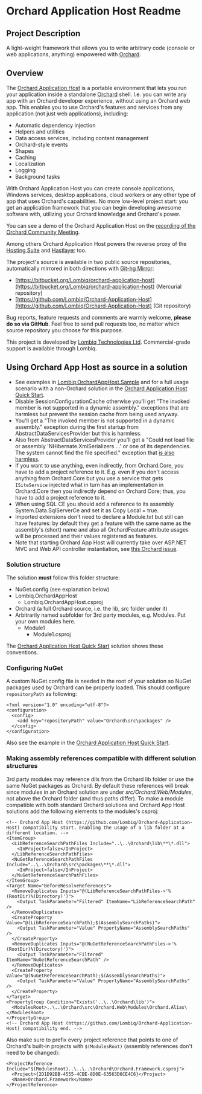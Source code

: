 # Orchard Application Host Readme



## Project Description

A light-weight framework that allows you to write arbitrary code (console or web applications, anything) empowered with [Orchard](http://orchardproject.net/).


## Overview

The [Orchard Application Host](https://github.com/Lombiq/Orchard-Application-Host) is a portable environment that lets you run your application inside a standalone [Orchard](http://orchardproject.net) shell. I.e. you can write any app with an Orchard developer experience, without using an Orchard web app. This enables you to use Orchard's features and services from any application (not just web applications), including:

- Automatic dependency injection
- Helpers and utilities
- Data access services, including content management
- Orchard-style events
- Shapes
- Caching
- Localization
- Logging
- Background tasks

With Orchard Application Host you can create console applications, Windows services, desktop applications, cloud workers or any other type of app that uses Orchard's capabilities. No more low-level project start: you get an application framework that you can begin developing awesome software with, utilizing your Orchard knowledge and Orchard's power.

You can see a demo of the Orchard Application Host on the [recording of the Orchard Community Meeting](https://www.youtube.com/watch?v=_9lf7uZ-Ztk&feature=youtu.be&t=22m55s).

Among others Orchard Application Host powers the reverse proxy of the [Hosting Suite](https://dotnest.com/knowledge-base/topics/lombiq-hosting-suite) and [Hastlayer](https://hastlayer.com/) too.

The project's source is available in two public source repositories, automatically mirrored in both directions with [Git-hg Mirror](https://githgmirror.com):

- [https://bitbucket.org/Lombiq/orchard-application-host](https://bitbucket.org/Lombiq/orchard-application-host) (Mercurial repository)
- [https://github.com/Lombiq/Orchard-Application-Host](https://github.com/Lombiq/Orchard-Application-Host) (Git repository)

Bug reports, feature requests and comments are warmly welcome, **please do so via GitHub**.
Feel free to send pull requests too, no matter which source repository you choose for this purpose.

This project is developed by [Lombiq Technologies Ltd](http://lombiq.com/). Commercial-grade support is available through Lombiq.


## Using Orchard App Host as source in a solution

- See examples in [Lombiq.OrchardAppHost.Sample](https://github.com/Lombiq/Orchard-Application-Host-Sample) and for a full usage scenario with a non-Orchard solution in the [Orchard Application Host Quick Start](https://bitbucket.org/Lombiq/orchard-application-host-quick-start).
- Disable SessionConfigurationCache otherwise you'll get "The invoked member is not supported in a dynamic assembly." exceptions that are harmless but prevent the session cache from being used anyway.
- You'll get a "The invoked member is not supported in a dynamic assembly." exception during the first startup from AbstractDataServicesProvider but this is harmless.
-  Also from AbstractDataServicesProvider you'll get a "Could not load file or assembly 'NHibernate.XmlSerializers ...' or one of its dependencies. The system cannot find the file specified." exception that [is also harmless](http://www.mail-archive.com/nhusers@googlegroups.com/msg06041.html).
- If you want to use anything, even indirectly, from Orchard.Core, you have to add a project reference to it. E.g. even if you don't access anything from Orchard.Core but you use a service that gets `ISiteService` injected what in turn has an implementation in Orchard.Core then you indirectly depend on Orchard Core; thus, you have to add a project reference to it.
- When using SQL CE you should add a reference to its assembly System.Data.SqlServerCe and set it as Copy Local = true.
- Imported extensions don't need to declare a Module.txt but still can have features: by default they get a feature with the same name as the assembly's (short) name and also all OrchardFeature attribute usages will be processed and their values registered as features.
- Note that starting Orchard App Host will currently take over ASP.NET MVC and Web API controller instantiation, see [this Orchard issue](https://github.com/OrchardCMS/Orchard/issues/4748).

### Solution structure

The solution **must** follow this folder structure:

- NuGet.config (see explanation below)
- Lombiq.OrchardAppHost
	- Lombiq.OrchardAppHost.csproj
- Orchard (a full Orchard source, i.e. the lib, src folder under it)
- Arbitrarily named subfolder for 3rd party modules, e.g. Modules. Put your own modules here.
	- Module1
		- Module1.csproj

The [Orchard Application Host Quick Start](https://bitbucket.org/Lombiq/orchard-application-host-quick-start) solution shows these conventions.

### Configuring NuGet

A custom NuGet.config file is needed in the root of your solution so NuGet packages used by Orchard can be properly loaded. This should configure `repositoryPath` as following:

	<?xml version="1.0" encoding="utf-8"?>
	<configuration>
	  <config>
	    <add key="repositoryPath" value="Orchard\src\packages" />
	  </config>
	</configuration>

Also see the example in the [Orchard Application Host Quick Start](https://bitbucket.org/Lombiq/orchard-application-host-quick-start).

### Making assembly references compatible with different solution structures

3rd party modules may reference dlls from the Orchard lib folder or use the same NuGet packages as Orchard. By default these references will break since modules in an Orchard solution are under *src/Orchard.Web/Modules*, not above the Orchard folder (and thus paths differ). To make a module compatible with both standard Orchard solutions and Orchard App Host solutions add the following elements to the modules's csproj:
	
	<!-- Orchard App Host (https://github.com/Lombiq/Orchard-Application-Host) compatibility start. Enabling the usage of a lib folder at a different location. -->
	<ItemGroup>
	  <LibReferenceSearchPathFiles Include="..\..\Orchard\lib\**\*.dll">
	    <InProject>false</InProject>
	  </LibReferenceSearchPathFiles>
	  <NuGetReferenceSearchPathFiles Include="..\..\Orchard\src\packages\**\*.dll">
	    <InProject>false</InProject>
	  </NuGetReferenceSearchPathFiles>
	</ItemGroup>
	<Target Name="BeforeResolveReferences">
	  <RemoveDuplicates Inputs="@(LibReferenceSearchPathFiles->'%(RootDir)%(Directory)')">
	    <Output TaskParameter="Filtered" ItemName="LibReferenceSearchPath" />
	  </RemoveDuplicates>
	  <CreateProperty Value="@(LibReferenceSearchPath);$(AssemblySearchPaths)">
	    <Output TaskParameter="Value" PropertyName="AssemblySearchPaths" />
	  </CreateProperty>
	  <RemoveDuplicates Inputs="@(NuGetReferenceSearchPathFiles->'%(RootDir)%(Directory)')">
	    <Output TaskParameter="Filtered" ItemName="NuGetReferenceSearchPath" />
	  </RemoveDuplicates>
	  <CreateProperty Value="@(NuGetReferenceSearchPath);$(AssemblySearchPaths)">
	    <Output TaskParameter="Value" PropertyName="AssemblySearchPaths" />
	  </CreateProperty>
	</Target>
	<PropertyGroup Condition="Exists('..\..\Orchard\lib')">
	  <ModulesRoot>..\..\Orchard\src\Orchard.Web\Modules\Orchard.Alias\</ModulesRoot>
	</PropertyGroup>
	<!-- Orchard App Host (https://github.com/Lombiq/Orchard-Application-Host) compatibility end. -->

Also make sure to prefix every project reference that points to one of Orchard's built-in projects with `$(ModulesRoot)` (assembly references don't need to be changed):

	<ProjectReference Include="$(ModulesRoot)..\..\..\Orchard\Orchard.Framework.csproj">
	  <Project>{2D1D92BB-4555-4CBE-8D0E-63563D6CE4C6}</Project>
	  <Name>Orchard.Framework</Name>
	</ProjectReference>